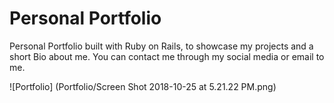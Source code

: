 # Personal Portfolio

Personal Portfolio built with Ruby on Rails, to showcase my projects and a short Bio about me. You can contact me through my social media or email to me.


![Portfolio] (Portfolio/Screen Shot 2018-10-25 at 5.21.22 PM.png)
